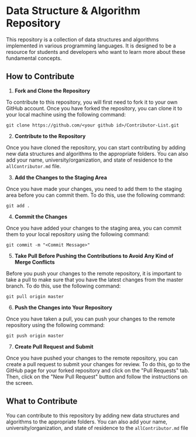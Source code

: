  # Data Structure & Algorithm Repository

This repository is a collection of data structures and algorithms implemented in various programming languages. It is designed to be a resource for students and developers who want to learn more about these fundamental concepts.

## How to Contribute

1. **Fork and Clone the Repository**

To contribute to this repository, you will first need to fork it to your own GitHub account. Once you have forked the repository, you can clone it to your local machine using the following command:

```
git clone https://github.com/<your github id>/Contributor-List.git
```

2. **Contribute to the Repository**

Once you have cloned the repository, you can start contributing by adding new data structures and algorithms to the appropriate folders. You can also add your name, university/organization, and state of residence to the `allContributor.md` file.

3. **Add the Changes to the Staging Area**

Once you have made your changes, you need to add them to the staging area before you can commit them. To do this, use the following command:

```
git add .
```

4. **Commit the Changes**

Once you have added your changes to the staging area, you can commit them to your local repository using the following command:

```
git commit -m "<Commit Message>"
```

5. **Take Pull Before Pushing the Contributions to Avoid Any Kind of Merge Conflicts**

Before you push your changes to the remote repository, it is important to take a pull to make sure that you have the latest changes from the master branch. To do this, use the following command:

```
git pull origin master
```

6. **Push the Changes into Your Repository**

Once you have taken a pull, you can push your changes to the remote repository using the following command:

```
git push origin master
```

7. **Create Pull Request and Submit**

Once you have pushed your changes to the remote repository, you can create a pull request to submit your changes for review. To do this, go to the GitHub page for your forked repository and click on the "Pull Requests" tab. Then, click on the "New Pull Request" button and follow the instructions on the screen.

## What to Contribute

You can contribute to this repository by adding new data structures and algorithms to the appropriate folders. You can also add your name, university/organization, and state of residence to the `allContributor.md` file